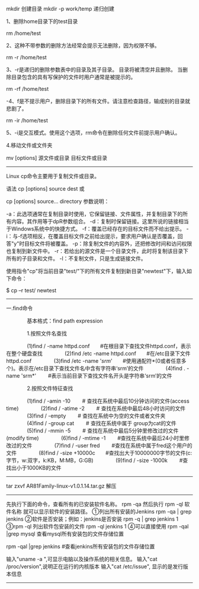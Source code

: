mkdir 创建目录
mkdir -p work/temp  递归创建

1、删除home目录下的test目录

 rm /home/test

2、这种不带参数的删除方法经常会提示无法删除，因为权限不够。

 rm -r /home/test

3、-r是递归的删除参数表中的目录及其子目录。 目录将被清空并且删除。 当删除目录包含的具有写保护的文件时用户通常是被提示的。

rm -rf /home/test

-4、f是不提示用户，删除目录下的所有文件。请注意检查路径，输成别的目录就悲剧了。

 rm -ir /home/test

5、-i是交互模式。使用这个选项，rm命令在删除任何文件前提示用户确认。

4.移动文件或文件夹

mv [options] 源文件或目录 目标文件或目录

-------------------------

Linux cp命令主要用于复制文件或目录。

语法
cp [options] source dest
或

cp [options] source... directory
参数说明：

-a：此选项通常在复制目录时使用，它保留链接、文件属性，并复制目录下的所有内容。其作用等于dpR参数组合。
-d：复制时保留链接。这里所说的链接相当于Windows系统中的快捷方式。
-f：覆盖已经存在的目标文件而不给出提示。
-i：与-f选项相反，在覆盖目标文件之前给出提示，要求用户确认是否覆盖，回答"y"时目标文件将被覆盖。
-p：除复制文件的内容外，还把修改时间和访问权限也复制到新文件中。
-r：若给出的源文件是一个目录文件，此时将复制该目录下所有的子目录和文件。
-l：不复制文件，只是生成链接文件。

使用指令"cp"将当前目录"test/"下的所有文件复制到新目录"newtest"下，输入如下命令：

$ cp –r test/ newtest

---------------------------

一.find命令

　　　　基本格式：find  path expression

　　　　1.按照文件名查找

　　　　(1)find / -name httpd.conf　　#在根目录下查找文件httpd.conf，表示在整个硬盘查找
　　　　(2)find /etc -name httpd.conf　　#在/etc目录下文件httpd.conf
　　　　(3)find /etc -name '*srm*'　　#使用通配符*(0或者任意多个)。表示在/etc目录下查找文件名中含有字符串‘srm’的文件
　　　　(4)find . -name 'srm*' 　　#表示当前目录下查找文件名开头是字符串‘srm’的文件

　　　　2.按照文件特征查找 　　　　

　　　　(1)find / -amin -10 　　# 查找在系统中最后10分钟访问的文件(access time)
　　　　(2)find / -atime -2　　 # 查找在系统中最后48小时访问的文件
　　　　(3)find / -empty 　　# 查找在系统中为空的文件或者文件夹
　　　　(4)find / -group cat 　　# 查找在系统中属于 group为cat的文件
　　　　(5)find / -mmin -5 　　# 查找在系统中最后5分钟里修改过的文件(modify time)
　　　　(6)find / -mtime -1 　　#查找在系统中最后24小时里修改过的文件
　　　　(7)find / -user fred 　　#查找在系统中属于fred这个用户的文件
　　　　(8)find / -size +10000c　　#查找出大于10000000字节的文件(c:字节，w:双字，k:KB，M:MB，G:GB)
　　　　(9)find / -size -1000k 　　#查找出小于1000KB的文件

-----------------------

tar zxvf AR81Family-linux-v1.0.1.14.tar.gz 解压

-----------------------

先执行下面的命令，查看所有的已安装软件名称。
rpm -qa
然后执行
rpm -ql 软件名称
就可以显示软件的安装路径。
①列出所有安装的Jenkins
rpm -qa | grep jenkins
②软件是否安装；例如：jenkins是否安装
rpm -q | grep jenkins
1
③rpm -ql 列出软件包安装的文件
rpm -ql jenkins
1
④可以直接使用 rpm -qal |grep mysql 查看mysql所有安装包的文件存储位置

 rpm -qal |grep jenkins #查看jenkins所有安装包的文件存储位置

 输入"uname -a ",可显示电脑以及操作系统的相关信息。
 输入"cat /proc/version",说明正在运行的内核版本
 输入"cat /etc/issue", 显示的是发行版本信息

---------------------
